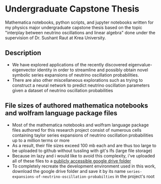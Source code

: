 # Undergraduate Capstone Thesis

Mathematica notebooks, python scripts, and jupyter notebooks written for my physics major undergraduate capstone thesis based on the topic "interplay between neutrino oscillations and linear algebra" done under the supervision of Dr. Sushant Raut at Krea University.

## Description

- We have explored applications of the recently discovered eigenvalue-eigenvector identity in order to streamline and possibly obtain novel symbolic series expansions of neutrino oscillation probabilities. 
- There are also other miscellaneous explorations such as trying to construct a neural network to predict neutrino oscillation parameters given a dataset of neutrino oscillation probabilities

## File sizes of authored mathematica notebooks and wolfram language package files

- Most of the mathematica notebooks and wolfram language package files authored for this research project consist of numerous cells containing taylor series expansions of neutrino oscillation probabilities up to a million terms or more
- As a result, their file sizes exceed 100 mb each and are thus too large to be uploaded to github without tussling with git's lfs (large file storage)
- Because im lazy and i would like to avoid this complexity, i've uploaded all of these files to a [publicly accessible google drive folder](https://drive.google.com/drive/folders/1LyEbxegiJruPuY5X23IEY6N_fL39nKck?usp=sharing)
- To completely recreate the development environment used in this work, download the google drive folder and save it by its name `series-expansions-of-neutrino-oscillation-probabilties` in the project's root

